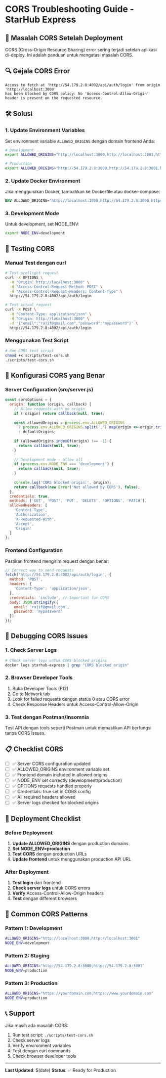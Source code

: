 # CORS Troubleshooting Guide - StarHub Express

## 🚨 Masalah CORS Setelah Deployment

CORS (Cross-Origin Resource Sharing) error sering terjadi setelah aplikasi di-deploy. Ini adalah panduan untuk mengatasi masalah CORS.

## 🔍 Gejala CORS Error

```
Access to fetch at 'http://54.179.2.8:4002/api/auth/login' from origin 'http://localhost:3000' 
has been blocked by CORS policy: No 'Access-Control-Allow-Origin' header is present on the requested resource.
```

## 🛠 Solusi

### 1. Update Environment Variables

Set environment variable `ALLOWED_ORIGINS` dengan domain frontend Anda:

```bash
# Development
export ALLOWED_ORIGINS="http://localhost:3000,http://localhost:3001,http://127.0.0.1:3000"

# Production
export ALLOWED_ORIGINS="http://54.179.2.8:3000,http://54.179.2.8:3001,https://yourdomain.com"
```

### 2. Update Docker Environment

Jika menggunakan Docker, tambahkan ke Dockerfile atau docker-compose:

```dockerfile
ENV ALLOWED_ORIGINS="http://localhost:3000,http://54.179.2.8:3000,https://yourdomain.com"
```

### 3. Development Mode

Untuk development, set NODE_ENV:

```bash
export NODE_ENV=development
```

## 🧪 Testing CORS

### Manual Test dengan curl

```bash
# Test preflight request
curl -X OPTIONS \
  -H "Origin: http://localhost:3000" \
  -H "Access-Control-Request-Method: POST" \
  -H "Access-Control-Request-Headers: Content-Type" \
  http://54.179.2.8:4002/api/auth/login

# Test actual request
curl -X POST \
  -H "Content-Type: application/json" \
  -H "Origin: http://localhost:3000" \
  -d '{"email":"rajif@gmail.com","password":"mypassword"}' \
  http://54.179.2.8:4002/api/auth/login
```

### Menggunakan Test Script

```bash
# Run CORS test script
chmod +x scripts/test-cors.sh
./scripts/test-cors.sh
```

## 🔧 Konfigurasi CORS yang Benar

### Server Configuration (src/server.js)

```javascript
const corsOptions = {
  origin: function (origin, callback) {
    // Allow requests with no origin
    if (!origin) return callback(null, true);
    
    const allowedOrigins = process.env.ALLOWED_ORIGINS 
      ? process.env.ALLOWED_ORIGINS.split(',').map(origin => origin.trim())
      : defaultOrigins;
    
    if (allowedOrigins.indexOf(origin) !== -1) {
      return callback(null, true);
    }
    
    // Development mode - allow all
    if (process.env.NODE_ENV === 'development') {
      return callback(null, true);
    }
    
    console.log('CORS blocked origin:', origin);
    return callback(new Error('Not allowed by CORS'), false);
  },
  credentials: true,
  methods: ['GET', 'POST', 'PUT', 'DELETE', 'OPTIONS', 'PATCH'],
  allowedHeaders: [
    'Content-Type', 
    'Authorization', 
    'X-Requested-With', 
    'Accept', 
    'Origin'
  ]
};
```

### Frontend Configuration

Pastikan frontend mengirim request dengan benar:

```javascript
// Correct way to send requests
fetch('http://54.179.2.8:4002/api/auth/login', {
  method: 'POST',
  headers: {
    'Content-Type': 'application/json',
  },
  credentials: 'include', // Important for CORS
  body: JSON.stringify({
    email: 'rajif@gmail.com',
    password: 'mypassword'
  })
});
```

## 🐛 Debugging CORS Issues

### 1. Check Server Logs

```bash
# Check server logs untuk CORS blocked origins
docker logs starhub-express | grep "CORS blocked origin"
```

### 2. Browser Developer Tools

1. Buka Developer Tools (F12)
2. Go to Network tab
3. Look for failed requests dengan status 0 atau CORS error
4. Check Response Headers untuk Access-Control-Allow-Origin

### 3. Test dengan Postman/Insomnia

Test API dengan tools seperti Postman untuk memastikan API berfungsi tanpa CORS issues.

## 📋 Checklist CORS

- [ ] ✅ Server CORS configuration updated
- [ ] ✅ ALLOWED_ORIGINS environment variable set
- [ ] ✅ Frontend domain included in allowed origins
- [ ] ✅ NODE_ENV set correctly (development/production)
- [ ] ✅ OPTIONS requests handled properly
- [ ] ✅ Credentials: true set in CORS config
- [ ] ✅ All required headers allowed
- [ ] ✅ Server logs checked for blocked origins

## 🚀 Deployment Checklist

### Before Deployment

1. **Update ALLOWED_ORIGINS** dengan production domains
2. **Set NODE_ENV=production**
3. **Test CORS** dengan production URLs
4. **Update frontend** untuk menggunakan production API URL

### After Deployment

1. **Test login** dari frontend
2. **Check server logs** untuk CORS errors
3. **Verify** Access-Control-Allow-Origin headers
4. **Test** dengan different browsers

## 🔄 Common CORS Patterns

### Pattern 1: Development
```bash
ALLOWED_ORIGINS="http://localhost:3000,http://localhost:3001"
NODE_ENV=development
```

### Pattern 2: Staging
```bash
ALLOWED_ORIGINS="http://54.179.2.8:3000,http://54.179.2.8:3001"
NODE_ENV=production
```

### Pattern 3: Production
```bash
ALLOWED_ORIGINS="https://yourdomain.com,https://www.yourdomain.com"
NODE_ENV=production
```

## 📞 Support

Jika masih ada masalah CORS:

1. Run test script: `./scripts/test-cors.sh`
2. Check server logs
3. Verify environment variables
4. Test dengan curl commands
5. Check browser developer tools

---

**Last Updated**: $(date)
**Status**: ✅ Ready for Production

